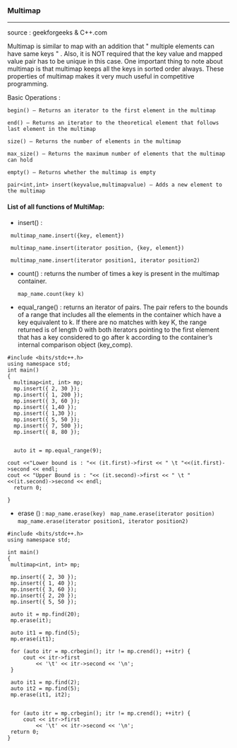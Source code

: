 ###            Multimap
-------------------------------------------------------------------------
source : geekforgeeks & C++.com

Multimap is similar to map with an addition that " multiple elements can have same keys " . Also, it is NOT required that the key value and mapped value pair has to be unique in this case. One important thing to note about multimap is that multimap keeps all the keys in sorted order always. These properties of multimap makes it very much useful in competitive programming.

Basic Operations : 

 
    begin() – Returns an iterator to the first element in the multimap
    
    end() – Returns an iterator to the theoretical element that follows last element in the multimap
    
    size() – Returns the number of elements in the multimap
    
    max_size() – Returns the maximum number of elements that the multimap can hold
    
    empty() – Returns whether the multimap is empty
    
    pair<int,int> insert(keyvalue,multimapvalue) – Adds a new element to the multimap
    
    
    
                  
                  
#### List of all functions of MultiMap: 
 - insert() : 
 
 ```
  multimap_name.insert({key, element})
  
  multimap_name.insert(iterator position, {key, element})
  
  multimap_name.insert(iterator position1, iterator position2)
  ```
                                        
-   count() : returns the number of times a key is present in the multimap container.

    `map_name.count(key k)`
 - equal_range() : returns an iterator of pairs. The pair refers to the bounds of a range that includes
                   all the elements in the container which have a key equivalent to k. If there are no 
                   matches with key K, the range returned is of length 0 with both iterators pointing to 
                   the first element that has a key considered to go after k according to the container’s 
                   internal comparison object (key_comp).
  ```
  #include <bits/stdc++.h>
using namespace std;
int main()
{
	multimap<int, int> mp;
	mp.insert({ 2, 30 });
	mp.insert({ 1, 200 });
	mp.insert({ 3, 60 });
	mp.insert({ 1,40 });
    mp.insert({ 1,30 });
	mp.insert({ 5, 50 });
    mp.insert({ 7, 500 });
    mp.insert({ 8, 80 });

	
	auto it = mp.equal_range(9);
  
cout <<"Lower bound is : "<< (it.first)->first << " \t "<<(it.first)->second << endl;
cout << "Upper Bound is : "<< (it.second)->first << " \t "<<(it.second)->second << endl;
	return 0;
  
}
```

        
-   erase ()  : 
                                                      `map_name.erase(key)`
                                                     ` map_name.erase(iterator position)`
                                                      `map_name.erase(iterator position1, iterator position2)`
                                                      
   ```
   #include <bits/stdc++.h>
using namespace std;

int main()
{
	multimap<int, int> mp;
	
	mp.insert({ 2, 30 });
	mp.insert({ 1, 40 });
	mp.insert({ 3, 60 });
	mp.insert({ 2, 20 });
	mp.insert({ 5, 50 });

	auto it = mp.find(20);
	mp.erase(it);

	auto it1 = mp.find(5);
	mp.erase(it1);

	for (auto itr = mp.crbegin(); itr != mp.crend(); ++itr) {
		cout << itr->first
			<< '\t' << itr->second << '\n';
	}
  
  	auto it1 = mp.find(2);
	auto it2 = mp.find(5);
	mp.erase(it1, it2);

	
	for (auto itr = mp.crbegin(); itr != mp.crend(); ++itr) {
		cout << itr->first
			<< '\t' << itr->second << '\n';
	return 0;
}

   ```
                                                      
                                                      
                                                      
                                                      
                                                      
                                                      
                                                      
                                                      
                                                      
                                                      
                                                      
